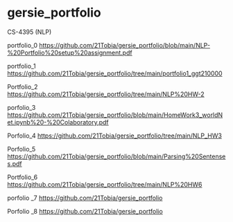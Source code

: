 # gersie_portfolio
CS-4395 (NLP)

portfolio_0 
https://github.com/21Tobia/gersie_portfolio/blob/main/NLP-%20Portfolio%20setup%20assignment.pdf

portfolio_1
https://github.com/21Tobia/gersie_portfolio/tree/main/portfolio1_ggt210000

Portfolio_2
https://github.com/21Tobia/gersie_portfolio/tree/main/NLP%20HW-2 

porfolio_3
https://github.com/21Tobia/gersie_portfolio/blob/main/HomeWork3_worldNet.ipynb%20-%20Colaboratory.pdf

Porfolio_4
https://github.com/21Tobia/gersie_portfolio/tree/main/NLP_HW3

Porfolio_5
https://github.com/21Tobia/gersie_portfolio/blob/main/Parsing%20Sentenses.pdf

Portfolio_6
https://github.com/21Tobia/gersie_portfolio/tree/main/NLP%20HW6

porfolio _7
https://github.com/21Tobia/gersie_portfolio

Porfolio _8
https://github.com/21Tobia/gersie_portfolio
